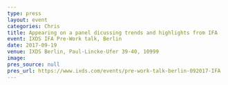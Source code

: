 ```yaml
---
type: press
layout: event
categories: Chris
title: Appearing on a panel dicussing trends and highlights from IFA
event: IXDS IFA Pre-Work talk, Berlin
date: 2017-09-19
venue: IXDS Berlin, Paul-Lincke-Ufer 39-40, 10999
image:
pres_source: null
pres_url: https://www.ixds.com/events/pre-work-talk-berlin-092017-IFA
---
```

